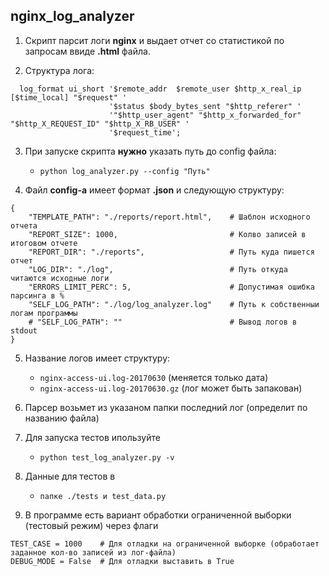 ## **nginx_log_analyzer**

1. Скрипт парсит логи **nginx** и выдает отчет со статистикой по запросам ввиде **.html** файла. 

2. Структура лога:

```
  log_format ui_short '$remote_addr  $remote_user $http_x_real_ip [$time_local] "$request" '
                      '$status $body_bytes_sent "$http_referer" '
                      '"$http_user_agent" "$http_x_forwarded_for" "$http_X_REQUEST_ID" "$http_X_RB_USER" '
                      '$request_time';
```

3. При запуске скрипта **нужно** указать путь до config файла:
    - ```python log_analyzer.py --config "Путь"```
  
4. Файл **config-a** имеет формат **.json** и следующую структуру:

```
{
    "TEMPLATE_PATH": "./reports/report.html",    # Шаблон исходного отчета
    "REPORT_SIZE": 1000,                         # Колво записей в итоговом отчете
    "REPORT_DIR": "./reports",                   # Путь куда пишется отчет
    "LOG_DIR": "./log",                          # Путь откуда читаются исходные логи
    "ERRORS_LIMIT_PERC": 5,                      # Допустимая ошибка парсинга в %
    "SELF_LOG_PATH": "./log/log_analyzer.log"    # Путь к собственныи логам программы
    # "SELF_LOG_PATH": ""                        # Вывод логов в stdout
}
```

5. Название логов имеет структуру:
    - ```nginx-access-ui.log-20170630``` (меняется только дата)
    - ```nginx-access-ui.log-20170630.gz``` (лог может быть запакован)

6. Парсер возьмет из указаном папки последний лог (определит по названию файла)

7. Для запуска тестов ипользуйте
    - ```python test_log_analyzer.py -v```
  
8. Данные для тестов в 
    - ```папке ./tests и test_data.py```

9. В программе есть вариант обработки ограниченной выборки (тестовый режим) через флаги
```
TEST_CASE = 1000    # Для отладки на ограниченной выборке (обработает заданное кол-во записей из лог-файла)
DEBUG_MODE = False  # Для отладки выставить в True
```
